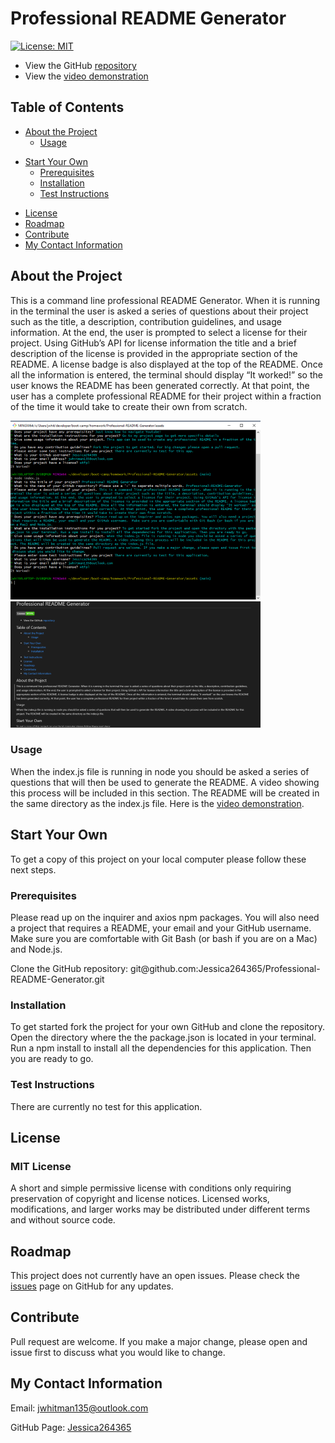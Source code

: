 # Professional README Generator

[![License: MIT](https://img.shields.io/badge/License-MIT-yellow.svg)](https://opensource.org/licenses/MIT)

- View the GitHub [repository](https://github.com/Jessica264365/Professional-README-Generator)
- View the [video demonstration](https://drive.google.com/file/d/1if7WTmco69nJCu9IYH9EwHRsvTMqtDqu/view)

## Table of Contents

- [About the Project](https://github.com/Jessica264365/Professional-README-Generator#about-the-project)
  - [Usage](https://github.com/Jessica264365/Professional-README-Generator#usage)

* [Start Your Own](https://github.com/Jessica264365/Professional-README-Generator#start-your-own)
  - [Prerequisites](https://github.com/Jessica264365/Professional-README-Generator#prerequisites)
  - [Installation](https://github.com/Jessica264365/Professional-README-Generator#installation)
  - [Test Instructions](https://github.com/Jessica264365/Professional-README-Generator#test-instructions)

- [License](https://github.com/Jessica264365/Professional-README-Generator#license)
- [Roadmap](https://github.com/Jessica264365/Professional-README-Generator#roadmap)
- [Contribute](https://github.com/Jessica264365/Professional-README-Generator#contribute)
- [My Contact Information](https://github.com/Jessica264365/Professional-README-Generator#my-contact-information)

## About the Project

This is a command line professional README Generator. When it is running in the terminal the user is asked a series of questions about their project such as the title, a description, contribution guidelines, and usage information. At the end, the user is prompted to select a license for their project. Using GitHub’s API for license information the title and a brief description of the license is provided in the appropriate section of the README. A license badge is also displayed at the top of the README. Once all the information is entered, the terminal should display “It worked!” so the user knows the README has been generated correctly. At that point, the user has a complete professional README for their project within a fraction of the time it would take to create their own from scratch.

![](./assets/images/readme1.PNG) ![](./assets/images/readme2.PNG)

### Usage

When the index.js file is running in node you should be asked a series of questions that will then be used to generate the README. A video showing this process will be included in this section. The README will be created in the same directory as the index.js file. Here is the [video demonstration](https://drive.google.com/file/d/1if7WTmco69nJCu9IYH9EwHRsvTMqtDqu/view).

## Start Your Own

To get a copy of this project on your local computer please follow these next steps.

### Prerequisites

Please read up on the inquirer and axios npm packages. You will also need a project that requires a README, your email and your GitHub username. Make sure you are comfortable with Git Bash (or bash if you are on a Mac) and Node.js.

Clone the GitHub repository: git@github.<span></span>com:Jessica264365/Professional-README-Generator.git

### Installation

To get started fork the project for your own GitHub and clone the repository. Open the directory where the the package.json is located in your terminal. Run a npm install to install all the dependencies for this application. Then you are ready to go.

### Test Instructions

There are currently no test for this application.

## License

### MIT License

A short and simple permissive license with conditions only requiring preservation of copyright and license notices. Licensed works, modifications, and larger works may be distributed under different terms and without source code.

## Roadmap

This project does not currently have an open issues. Please check the [issues](https://github.com/Jessica264365/Professional-README-Generator/issues) page on GitHub for any updates.

## Contribute

Pull request are welcome. If you make a major change, please open and issue first to discuss what you would like to change.

## My Contact Information

Email: jwhitman135@outlook.com

GitHub Page: [Jessica264365](https://github.com/Jessica264365)
